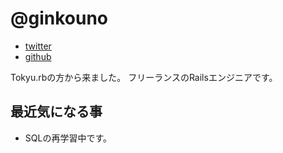 # @ginkouno

 + [twitter](https://twitter.com/ginkouno)
 + [github](https://github.com/ginkouno)

Tokyu.rbの方から来ました。
フリーランスのRailsエンジニアです。

## 最近気になる事

- SQLの再学習中です。

